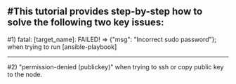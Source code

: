 #This tutorial provides step-by-step how to solve the following two key issues:
---
#1) fatal: [target_name]: FAILED! => {"msg": "Incorrect sudo password"}; when trying to run [ansible-playbook]

---
#2) "permission-denied (publickey)" when trying to ssh or copy public key to the node.
